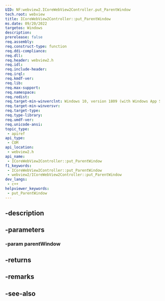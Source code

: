 ```yaml
---
UID: NF:webview2.ICoreWebView2Controller.put_ParentWindow
tech.root: webview
title: ICoreWebView2Controller::put_ParentWindow
ms.date: 09/20/2022
targetos: Windows
description: 
prerelease: false
req.assembly: 
req.construct-type: function
req.ddi-compliance: 
req.dll: 
req.header: webview2.h
req.idl: 
req.include-header: 
req.irql: 
req.kmdf-ver: 
req.lib: 
req.max-support: 
req.namespace: 
req.redist: 
req.target-min-winverclnt: Windows 10, version 1809 (with Windows App SDK 1.1 or later)
req.target-min-winversvr: 
req.target-type: 
req.type-library: 
req.umdf-ver: 
req.unicode-ansi: 
topic_type:
 - apiref
api_type:
 - COM
api_location:
 - webview2.h
api_name:
 - ICoreWebView2Controller::put_ParentWindow
f1_keywords:
 - ICoreWebView2Controller::put_ParentWindow
 - webview2/ICoreWebView2Controller::put_ParentWindow
dev_langs:
 - c++
helpviewer_keywords:
 - put_ParentWindow
---
```


## -description

## -parameters

### -param parentWindow

## -returns

## -remarks

## -see-also

